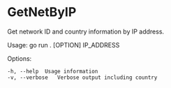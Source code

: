 # GetNetByIP
Get network ID and country information by IP address.

Usage: go run . [OPTION] IP_ADDRESS
					
Options:

	-h, --help 	Usage information
	-v, --verbose 	Verbose output including country
